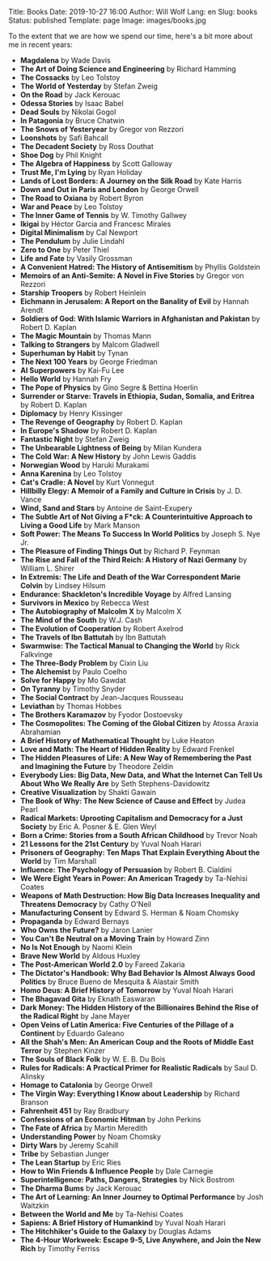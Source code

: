 Title: Books
Date: 2019-10-27 16:00
Author: Will Wolf
Lang: en
Slug: books
Status: published
Template: page
Image: images/books.jpg

To the extent that we are how we spend our time, here's a bit more about me in recent years:

- **Magdalena** by Wade Davis
- **The Art of Doing Science and Engineering** by Richard Hamming
- **The Cossacks** by Leo Tolstoy
- **The World of Yesterday** by Stefan Zweig
- **On the Road** by Jack Kerouac
- **Odessa Stories** by Isaac Babel
- **Dead Souls** by Nikolai Gogol
- **In Patagonia** by Bruce Chatwin
- **The Snows of Yesteryear** by Gregor von Rezzori
- **Loonshots** by Safi Bahcall
- **The Decadent Society** by Ross Douthat
- **Shoe Dog** by Phil Knight
- **The Algebra of Happiness** by Scott Galloway
- **Trust Me, I'm Lying** by Ryan Holiday
- **Lands of Lost Borders: A Journey on the Silk Road** by Kate Harris
- **Down and Out in Paris and London** by George Orwell
- **The Road to Oxiana** by Robert Byron
- **War and Peace** by Leo Tolstoy
- **The Inner Game of Tennis** by W. Timothy Gallwey
- **Ikigai** by Héctor Garcia and Francesc Mirales
- **Digital Minimalism** by Cal Newport
- **The Pendulum** by Julie Lindahl
- **Zero to One** by Peter Thiel
- **Life and Fate** by Vasily Grossman
- **A Convenient Hatred: The History of Antisemitism** by Phyllis Goldstein
- **Memoirs of an Anti-Semite: A Novel in Five Stories** by Gregor von Rezzori
- **Starship Troopers** by Robert Heinlein
- **Eichmann in Jerusalem: A Report on the Banality of Evil** by Hannah Arendt
- **Soldiers of God: With Islamic Warriors in Afghanistan and Pakistan** by Robert D. Kaplan
- **The Magic Mountain** by Thomas Mann
- **Talking to Strangers** by Malcom Gladwell
- **Superhuman by Habit** by Tynan
- **The Next 100 Years** by George Friedman
- **AI Superpowers** by Kai-Fu Lee
- **Hello World** by Hannah Fry
- **The Pope of Physics** by Gino Segre & Bettina Hoerlin
- **Surrender or Starve: Travels in Ethiopia, Sudan, Somalia, and Eritrea** by Robert D. Kaplan
- **Diplomacy** by Henry Kissinger
- **The Revenge of Geography** by Robert D. Kaplan
- **In Europe's Shadow** by Robert D. Kaplan
- **Fantastic Night** by Stefan Zweig
- **The Unbearable Lightness of Being** by Milan Kundera
- **The Cold War: A New History** by John Lewis Gaddis
- **Norwegian Wood** by Haruki Murakami
- **Anna Karenina** by Leo Tolstoy
- **Cat's Cradle: A Novel** by Kurt Vonnegut
- **Hillbilly Elegy: A Memoir of a Family and Culture in Crisis** by J. D. Vance
- **Wind, Sand and Stars** by Antoine de Saint-Exupery
- **The Subtle Art of Not Giving a F*ck: A Counterintuitive Approach to Living a Good Life** by Mark Manson
- **Soft Power: The Means To Success In World Politics** by Joseph S. Nye Jr.
- **The Pleasure of Finding Things Out** by Richard P. Feynman
- **The Rise and Fall of the Third Reich: A History of Nazi Germany** by William L. Shirer
- **In Extremis: The Life and Death of the War Correspondent Marie Colvin** by Lindsey Hilsum
- **Endurance: Shackleton's Incredible Voyage** by Alfred Lansing
- **Survivors in Mexico** by Rebecca West
- **The Autobiography of Malcolm X** by Malcolm X
- **The Mind of the South** by W.J. Cash
- **The Evolution of Cooperation** by Robert Axelrod
- **The Travels of Ibn Battutah** by Ibn Battutah
- **Swarmwise: The Tactical Manual to Changing the World** by Rick Falkvinge
- **The Three-Body Problem** by Cixin Liu
- **The Alchemist** by Paulo Coelho
- **Solve for Happy** by Mo Gawdat
- **On Tyranny** by Timothy Snyder
- **The Social Contract** by Jean-Jacques Rousseau
- **Leviathan** by Thomas Hobbes
- **The Brothers Karamazov** by Fyodor Dostoevsky
- **The Cosmopolites: The Coming of the Global Citizen** by Atossa Araxia Abrahamian
- **A Brief History of Mathematical Thought** by Luke Heaton
- **Love and Math: The Heart of Hidden Reality** by Edward Frenkel
- **The Hidden Pleasures of Life: A New Way of Remembering the Past and Imagining the Future** by Theodore Zeldin
- **Everybody Lies: Big Data, New Data, and What the Internet Can Tell Us About Who We Really Are** by Seth Stephens-Davidowitz
- **Creative Visualization** by Shakti Gawain
- **The Book of Why: The New Science of Cause and Effect** by Judea Pearl
- **Radical Markets: Uprooting Capitalism and Democracy for a Just Society** by Eric A. Posner & E. Glen Weyl
- **Born a Crime: Stories from a South African Childhood** by Trevor Noah
- **21 Lessons for the 21st Century** by Yuval Noah Harari
- **Prisoners of Geography: Ten Maps That Explain Everything About the World** by Tim Marshall
- **Influence: The Psychology of Persuasion** by Robert B. Cialdini
- **We Were Eight Years in Power: An American Tragedy** by Ta-Nehisi Coates
- **Weapons of Math Destruction: How Big Data Increases Inequality and Threatens Democracy** by Cathy O'Neil
- **Manufacturing Consent** by Edward S. Herman & Noam Chomsky
- **Propaganda** by Edward Bernays
- **Who Owns the Future?** by Jaron Lanier
- **You Can't Be Neutral on a Moving Train** by Howard Zinn
- **No Is Not Enough** by Naomi Klein
- **Brave New World** by Aldous Huxley
- **The Post-American World 2.0** by Fareed Zakaria
- **The Dictator's Handbook: Why Bad Behavior Is Almost Always Good Politics** by Bruce Bueno de Mesquita & Alastair Smith
- **Homo Deus: A Brief History of Tomorrow** by Yuval Noah Harari
- **The Bhagavad Gita** by Eknath Easwaran
- **Dark Money: The Hidden History of the Billionaires Behind the Rise of the Radical Right** by Jane Mayer
- **Open Veins of Latin America: Five Centuries of the Pillage of a Continent** by Eduardo Galeano
- **All the Shah's Men: An American Coup and the Roots of Middle East Terror** by Stephen Kinzer
- **The Souls of Black Folk** by W. E. B. Du Bois
- **Rules for Radicals: A Practical Primer for Realistic Radicals** by Saul D. Alinsky
- **Homage to Catalonia** by George Orwell
- **The Virgin Way: Everything I Know about Leadership** by Richard Branson
- **Fahrenheit 451** by Ray Bradbury
- **Confessions of an Economic Hitman** by John Perkins
- **The Fate of Africa** by Martin Meredith
- **Understanding Power** by Noam Chomsky
- **Dirty Wars** by Jeremy Scahill
- **Tribe** by Sebastian Junger
- **The Lean Startup** by Eric Ries
- **How to Win Friends & Influence People** by Dale Carnegie
- **Superintelligence: Paths, Dangers, Strategies** by Nick Bostrom
- **The Dharma Bums** by Jack Kerouac
- **The Art of Learning: An Inner Journey to Optimal Performance** by Josh Waitzkin
- **Between the World and Me** by Ta-Nehisi Coates
- **Sapiens: A Brief History of Humankind** by Yuval Noah Harari
- **The Hitchhiker's Guide to the Galaxy** by Douglas Adams
- **The 4-Hour Workweek: Escape 9-5, Live Anywhere, and Join the New Rich** by Timothy Ferriss
